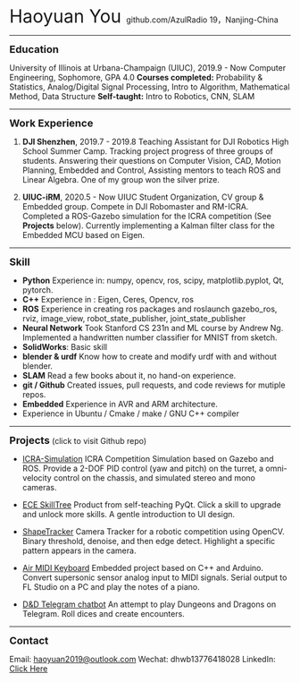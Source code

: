 <font size=6> Haoyuan You </font>
github.com/AzulRadio
19，Nanjing-China

------------
**<font size=4>Education</font>**

University of Illinois at Urbana-Champaign (UIUC), 2019.9 - Now
Computer Engineering, Sophomore, GPA 4.0
**Courses completed:** Probability & Statistics, Analog/Digital Signal Processing, Intro to Algorithm, Mathematical Method, Data Structure
**Self-taught:** Intro to Robotics, CNN, SLAM

------------
**<font size=4>Work Experience</font>**
1. **DJI Shenzhen**, 2019.7 - 2019.8
Teaching Assistant for DJI Robotics High School Summer Camp.
Tracking project progress of three groups of students. Answering their questions on Computer Vision, CAD, Motion Planning, Embedded and Control, Assisting mentors to teach ROS and Linear Algebra. One of my group won the silver prize.

2. **UIUC-iRM**, 2020.5 - Now
UIUC Student Organization, CV group & Embedded group.
Compete in DJI Robomaster and RM-ICRA. Completed a ROS-Gazebo simulation for the ICRA competition (See **Projects** below). Currently implementing a Kalman filter class for the Embedded MCU based on Eigen.

------------
**<font size=4>Skill</font>**
- **Python** Experience in: numpy, opencv, ros, scipy, matplotlib.pyplot, Qt, pytorch.
- **C++** Experience in : Eigen, Ceres, Opencv, ros
- **ROS** Experience in creating ros packages and roslaunch
gazebo_ros, rviz, image_view, robot_state_publisher, joint_state_publisher
- **Neural Network** 
Took Stanford CS 231n and ML course by Andrew Ng. 
Implemented a handwritten number classifier for MNIST from sketch.
- **SolidWorks**: Basic skill
- **blender & urdf** Know how to create and modify urdf with and without blender.
- **SLAM** Read a few books about it, no hand-on experience.
- **git / Github** Created issues, pull requests, and code reviews for mutiple repos.
- **Embedded** Experience in AVR and ARM architecture.
- Experience in Ubuntu / Cmake / make / GNU C++ compiler

------------

**<font size=4>Projects</font>** (click to visit Github repo)
- [ICRA-Simulation](https://github.com/AzulRadio/ICRA-Simulation)
ICRA Competition Simulation based on Gazebo and ROS. Provide a 2-DOF PID control (yaw and pitch) on the turret, a omni-velocity control on the chassis, and simulated stereo and mono cameras.

- [ECE SkillTree](https://github.com/AzulRadio/ECE-SkillTree-gui)
Product from self-teaching PyQt. Click a skill to upgrade and unlock more skills. A gentle introduction to UI design.

- [ShapeTracker](https://github.com/AzulRadio/OpenCV-ShapeTracker)
Camera Tracker for a robotic competition using OpenCV. Binary threshold, denoise, and then edge detect. Highlight a specific pattern appears in the camera.

- [Air MIDI Keyboard](https://github.com/AzulRadio/Arduino-MIDI-Keyboard)
Embedded project based on C++ and Arduino. Convert supersonic sensor analog input to MIDI signals. Serial output to FL Studio on a PC and play the notes of a piano.

- [D&D Telegram chatbot](https://github.com/AzulRadio/DND-Chatbot)
An attempt to play Dungeons and Dragons on Telegram. Roll dices and create encounters.

------------
**<font size=4>Contact</font>**

Email: haoyuan2019@outlook.com
Wechat: dhwb13776418028
LinkedIn: [Click Here](https://www.linkedin.com/in/haoyuan-you-2a0341193/)